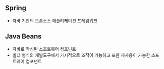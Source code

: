 ## Spring

- 자바 기반의 오픈소스 애플리케이션 프레임워크

## Java Beans

- 자바로 작성된 소프트웨어 컴포넌트
- 빌더 형식의 개발도구에서 가시적으로 조작이 가능하고 또한 재사용이 가능한 소프트웨어 컴포넌트

